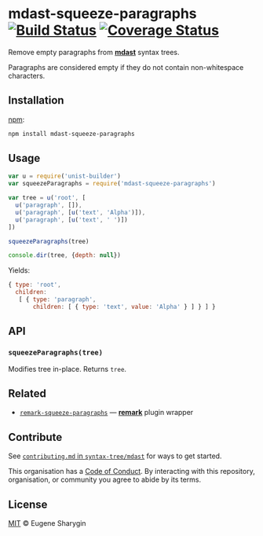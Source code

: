 # mdast-squeeze-paragraphs [![Build Status][travis-badge]][travis] [![Coverage Status][codecov-badge]][codecov]

Remove empty paragraphs from [**mdast**][mdast] syntax trees.

Paragraphs are considered empty if they do not contain non-whitespace
characters.

## Installation

[npm][]:

```bash
npm install mdast-squeeze-paragraphs
```

## Usage

```js
var u = require('unist-builder')
var squeezeParagraphs = require('mdast-squeeze-paragraphs')

var tree = u('root', [
  u('paragraph', []),
  u('paragraph', [u('text', 'Alpha')]),
  u('paragraph', [u('text', ' ')])
])

squeezeParagraphs(tree)

console.dir(tree, {depth: null})
```

Yields:

```js
{ type: 'root',
  children:
   [ { type: 'paragraph',
       children: [ { type: 'text', value: 'Alpha' } ] } ] }
```

## API

### `squeezeParagraphs(tree)`

Modifies tree in-place.  Returns `tree`.

## Related

*   [`remark-squeeze-paragraphs`][squeeze-paragraphs]
    — [**remark**][remark] plugin wrapper

## Contribute

See [`contributing.md` in `syntax-tree/mdast`][contributing] for ways to get
started.

This organisation has a [Code of Conduct][coc].  By interacting with this
repository, organisation, or community you agree to abide by its terms.

## License

[MIT][license] © Eugene Sharygin

<!-- Definitions -->

[travis-badge]: https://img.shields.io/travis/syntax-tree/mdast-squeeze-paragraphs.svg

[travis]: https://travis-ci.org/syntax-tree/mdast-squeeze-paragraphs

[codecov-badge]: https://img.shields.io/codecov/c/github/syntax-tree/mdast-squeeze-paragraphs.svg

[codecov]: https://codecov.io/github/syntax-tree/mdast-squeeze-paragraphs

[npm]: https://docs.npmjs.com/cli/install

[license]: license

[contributing]: https://github.com/syntax-tree/mdast/blob/master/contributing.md

[coc]: https://github.com/syntax-tree/mdast/blob/master/code-of-conduct.md

[mdast]: https://github.com/syntax-tree/mdast

[remark]: https://github.com/remarkjs/remark

[squeeze-paragraphs]: https://github.com/remarkjs/remark-squeeze-paragraphs
